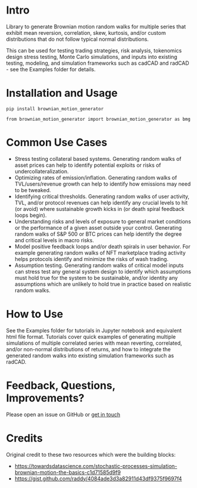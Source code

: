 # Intro

Library to generate Brownian motion random walks for multiple series that exhibit mean reversion, correlation, skew, kurtosis, and/or custom distributions that do not follow typical normal distributions.

This can be used for testing trading strategies, risk analysis, tokenomics design stress testing, Monte Carlo simulations, and inputs into existing testing, modeling, and simulation frameworks such as cadCAD and radCAD - see the Examples folder for details.

# Installation and Usage

`pip install brownian_motion_generator`

`from brownian_motion_generator import brownian_motion_generator as bmg`

# Common Use Cases

- Stress testing collateral based systems. Generating random walks of asset prices can help to identify potential exploits or risks of undercollateralization.
- Optimizing rates of emission/inflation. Generating random walks of TVL/users/revenue growth can help to identify how emissions may need to be tweaked.
- Identifying critical thresholds. Generating random walks of user activity, TVL, and/or protocol revenues can help identify any crucial levels to hit (or avoid) where sustainable growth kicks in (or death spiral feedback loops begin).
- Understanding risks and levels of exposure to general market conditions or the performance of a given asset outside your control. Generating random walks of S&P 500 or BTC prices can help identify the degree and critical levels in macro risks.
- Model positive feedback loops and/or death spirals in user behavior. For example generating random walks of NFT marketplace trading activity helps protocols identify and minimize the risks of wash trading.
- Assumption testing. Generating random walks of critical model inputs can stress test any general system design to identify which assumptions must hold true for the system to be sustainable, and/or identity any assumptions which are unlikely to hold true in practice based on realistic random walks.

# How to Use

See the Examples folder for tutorials in Jupyter notebook and equivalent html file format. Tutorials cover quick examples of generating multiple simulations of multiple correlated series with mean reverting, correlated, and/or non-normal distributions of returns, and how to integrate the generated random walks into existing simulation frameworks such as radCAD.

# Feedback, Questions, Improvements?

Please open an issue on GitHub or [get in touch](https://linktr.ee/tokenomics)

# Credits

Original credit to these two resources which were the building blocks:
- https://towardsdatascience.com/stochastic-processes-simulation-brownian-motion-the-basics-c1d71585d9f9
- https://gist.github.com/raddy/4084ade3d3a82911d43df9375f9697f4


